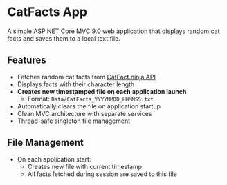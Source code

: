 # CatFacts App

A simple ASP.NET Core MVC 9.0 web application that displays random cat facts and saves them to a local text file.

## Features

- Fetches random cat facts from [CatFact.ninja API](https://catfact.ninja)
- Displays facts with their character length
- **Creates new timestamped file on each application launch**
  - Format: `Data/CatFacts_YYYYMMDD_HHMMSS.txt`
- Automatically clears the file on application startup
- Clean MVC architecture with separate services
- Thread-safe singleton file management

## File Management

- On each application start:
  - Creates new file with current timestamp
  - All facts fetched during session are saved to this file